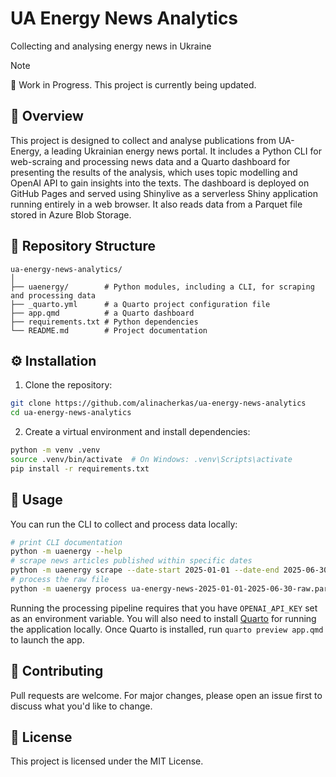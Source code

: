 # UA Energy News Analytics
Collecting and analysing energy news in Ukraine

> [!NOTE]  
> 🚧 Work in Progress. This project is currently being updated.

## 📝 Overview

This project is designed to collect and analyse publications from UA-Energy, a leading Ukrainian energy news portal. It includes a Python CLI for web-scraing and processing news data and a Quarto dashboard for presenting the results of the analysis, which uses topic modelling and OpenAI API to gain insights into the texts. The dashboard is deployed on GitHub Pages and served using Shinylive as a serverless Shiny application running entirely in a web browser. It also reads data from a Parquet file stored in Azure Blob Storage.

## 📂 Repository Structure

```
ua-energy-news-analytics/
│
├── uaenergy/        # Python modules, including a CLI, for scraping and processing data
├── _quarto.yml      # a Quarto project configuration file
├── app.qmd          # a Quarto dashboard
├── requirements.txt # Python dependencies
└── README.md        # Project documentation
```

## ⚙️ Installation

1. Clone the repository:
```sh
git clone https://github.com/alinacherkas/ua-energy-news-analytics
cd ua-energy-news-analytics
```
2. Create a virtual environment and install dependencies:
```sh
python -m venv .venv
source .venv/bin/activate  # On Windows: .venv\Scripts\activate
pip install -r requirements.txt
```

## 🚀 Usage

You can run the CLI to collect and process data locally:

```sh
# print CLI documentation
python -m uaenergy --help
# scrape news articles published within specific dates
python -m uaenergy scrape --date-start 2025-01-01 --date-end 2025-06-30
# process the raw file
python -m uaenergy process ua-energy-news-2025-01-01-2025-06-30-raw.parquet.brotli
```

Running the processing pipeline requires that you have `OPENAI_API_KEY` set as an environment variable. You will also need to install [Quarto](https://quarto.org/docs/get-started/) for running the application locally. Once Quarto is installed, run `quarto preview app.qmd` to launch the app.

## 🤝 Contributing

Pull requests are welcome. For major changes, please open an issue first to discuss what you'd like to change.

## 📄 License

This project is licensed under the MIT License.
